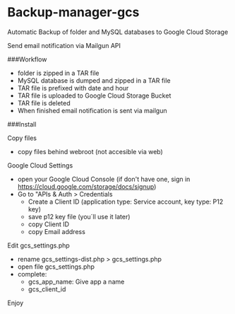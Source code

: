# Backup-manager-gcs
Automatic Backup of folder and MySQL databases to Google Cloud Storage

Send  email  notification via  Mailgun API

###Workflow

- folder is zipped in a TAR file
- MySQL database is dumped and zipped in a TAR file
- TAR file is prefixed with date and hour
- TAR file is uploaded to Google Cloud Storage Bucket
- TAR file is deleted
- When finished email notification is sent via mailgun


###Install

Copy files
- copy files behind webroot (not accesible via web)

Google Cloud Settings
- open your Google Cloud Console
  (if don't have one, sign in https://cloud.google.com/storage/docs/signup)
- Go to "APIs & Auth > Credentials
	- Create a Client ID (application type: Service account, key type: P12 key)
	- save p12 key file (you´ll use it later)  
	- copy Client ID
	- copy Email address  

Edit gcs_settings.php	
- rename gcs_settings-dist.php > gcs_settings.php 
- open file gcs_settings.php
- complete:
	- gcs_app_name: Give app a name
	- gcs_client_id




Enjoy

